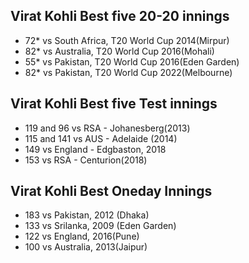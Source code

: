 
## Virat Kohli Best five 20-20 innings

- 72* vs South Africa, T20 World Cup 2014(Mirpur)
- 82* vs Australia, T20 World Cup 2016(Mohali)
- 55* vs Pakistan, T20 World Cup 2016(Eden Garden)
- 82* vs Pakistan, T20 World Cup 2022(Melbourne)


## Virat Kohli Best five Test innings

- 119 and 96 vs RSA - Johanesberg(2013)
- 115 and 141 vs AUS  - Adelaide (2014)
- 149 vs England - Edgbaston, 2018
- 153 vs RSA - Centurion(2018)


## Virat Kohli Best Oneday Innings

- 183 vs Pakistan, 2012 (Dhaka)
- 133 vs Srilanka,  2009 (Eden Garden)
- 122 vs England, 2016(Pune)
- 100 vs Australia, 2013(Jaipur)




